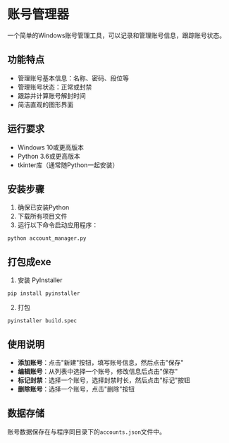 # 账号管理器

一个简单的Windows账号管理工具，可以记录和管理账号信息，跟踪账号状态。

## 功能特点

- 管理账号基本信息：名称、密码、段位等
- 管理账号状态：正常或封禁
- 跟踪并计算账号解封时间
- 简洁直观的图形界面

## 运行要求

- Windows 10或更高版本
- Python 3.6或更高版本
- tkinter库（通常随Python一起安装）

## 安装步骤

1. 确保已安装Python
2. 下载所有项目文件
3. 运行以下命令启动应用程序：

```
python account_manager.py
```

## 打包成exe
1. 安装 PyInstaller
```
pip install pyinstaller
```
2. 打包
```
pyinstaller build.spec
```

## 使用说明

- **添加账号**：点击"新建"按钮，填写账号信息，然后点击"保存"
- **编辑账号**：从列表中选择一个账号，修改信息后点击"保存"
- **标记封禁**：选择一个账号，选择封禁时长，然后点击"标记"按钮
- **删除账号**：选择一个账号，点击"删除"按钮

## 数据存储

账号数据保存在与程序同目录下的`accounts.json`文件中。 